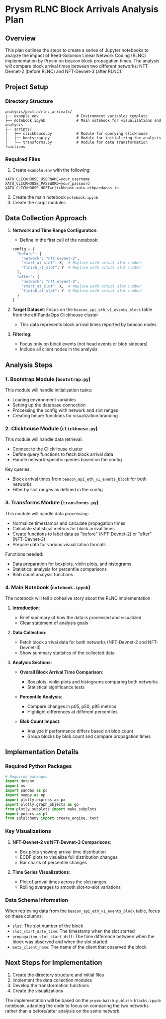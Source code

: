 # Prysm RLNC Block Arrivals Analysis Plan

## Overview

This plan outlines the steps to create a series of Jupyter notebooks to analyze the impact of Reed-Solomon Linear Network Coding (RLNC) implementation by Prysm on beacon block propagation times. The analysis will compare block arrival times between two different networks: NFT-Devnet-2 (before RLNC) and NFT-Devnet-3 (after RLNC).

## Project Setup

### Directory Structure

```
analysis/pectra/rlnc_arrivals/
├── example.env                 # Environment variables template
├── notebook.ipynb              # Main notebook for visualizations and analysis
├── scripts/
│   ├── clickhouse.py           # Module for querying Clickhouse
│   ├── bootstrap.py            # Module for initializing the analysis
│   └── transforms.py           # Module for data transformation functions
```

### Required Files

1. Create `example.env` with the following:
```
XATU_CLICKHOUSE_USERNAME=your_username
XATU_CLICKHOUSE_PASSWORD=your_password
XATU_CLICKHOUSE_HOST=clickhouse.xatu.ethpandaops.io
```

2. Create the main notebook `notebook.ipynb`
3. Create the script modules

## Data Collection Approach

1. **Network and Time Range Configuration**: 
   - Define in the first cell of the notebook:
   ```python
   config = {
     "before": {
       "network": "nft-devnet-2",
       "start_at_slot": X,  # Replace with actual slot number
       "finish_at_slot": Y  # Replace with actual slot number
     },
     "after": {
       "network": "nft-devnet-3",
       "start_at_slot": X,  # Replace with actual slot number
       "finish_at_slot": Y  # Replace with actual slot number
     }
   }
   ```

2. **Target Dataset**: Focus on the `beacon_api_eth_v1_events_block` table from the ethPandaOps Clickhouse cluster
   - This data represents block arrival times reported by beacon nodes

3. **Filtering**:
   - Focus only on block events (not head events or blob sidecars)
   - Include all client nodes in the analysis

## Analysis Steps

### 1. Bootstrap Module (`bootstrap.py`)

This module will handle initialization tasks:
- Loading environment variables
- Setting up the database connection
- Processing the config with network and slot ranges
- Creating helper functions for visualization branding

### 2. Clickhouse Module (`clickhouse.py`)

This module will handle data retrieval:
- Connect to the ClickHouse cluster
- Define query functions to fetch block arrival data
- Handle network-specific queries based on the config

Key queries:
- Block arrival times from `beacon_api_eth_v1_events_block` for both networks
- Filter by slot ranges as defined in the config

### 3. Transforms Module (`transforms.py`)

This module will handle data processing:
- Normalize timestamps and calculate propagation times
- Calculate statistical metrics for block arrival times
- Create functions to label data as "before" (NFT-Devnet-2) or "after" (NFT-Devnet-3)
- Prepare data for various visualization formats

Functions needed:
- Data preparation for boxplots, violin plots, and histograms
- Statistical analysis for percentile comparisons
- Blob count analysis functions

### 4. Main Notebook (`notebook.ipynb`)

The notebook will tell a cohesive story about the RLNC implementation:

1. **Introduction**:
   - Brief summary of how the data is processed and visualized
   - Clear statement of analysis goals

2. **Data Collection**:
   - Fetch block arrival data for both networks (NFT-Devnet-2 and NFT-Devnet-3)
   - Show summary statistics of the collected data

3. **Analysis Sections**:
   - **Overall Block Arrival Time Comparison**: 
     - Box plots, violin plots and histograms comparing both networks
     - Statistical significance tests

   - **Percentile Analysis**: 
     - Compare changes in p05, p50, p95 metrics
     - Highlight differences at different percentiles

   - **Blob Count Impact**:
     - Analyze if performance differs based on blob count
     - Group blocks by blob count and compare propagation times

## Implementation Details

### Required Python Packages

```python
# Required packages
import dotenv
import os
import pandas as pd
import numpy as np
import plotly.express as px
import plotly.graph_objects as go
from plotly.subplots import make_subplots
import polars as pl
from sqlalchemy import create_engine, text
```

### Key Visualizations

1. **NFT-Devnet-2 vs NFT-Devnet-3 Comparisons**:
   - Box plots showing arrival time distribution
   - ECDF plots to visualize full distribution changes
   - Bar charts of percentile changes

2. **Time Series Visualizations**:
   - Plot of arrival times across the slot ranges
   - Rolling averages to smooth slot-to-slot variations

### Data Schema Information

When retrieving data from the `beacon_api_eth_v1_events_block` table, focus on these columns:
- `slot`: The slot number of the block
- `slot_start_date_time`: The timestamp when the slot started
- `propagation_slot_start_diff`: The time difference between when the block was observed and when the slot started
- `meta_client_name`: The name of the client that observed the block

## Next Steps for Implementation

1. Create the directory structure and initial files
2. Implement the data collection modules
3. Develop the transformation functions
4. Create the visualizations

The implementation will be based on the `prysm-batch-publish-blocks.ipynb` notebook, adapting the code to focus on comparing the two networks rather than a before/after analysis on the same network.
